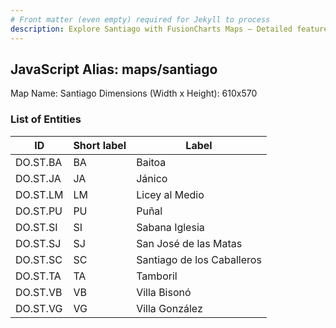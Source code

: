 ```yaml
---
# Front matter (even empty) required for Jekyll to process
description: Explore Santiago with FusionCharts Maps – Detailed features for seamless integration. Try now & enhance your data visualization today! 
---
```


## JavaScript Alias: maps/santiago

Map Name: Santiago
Dimensions (Width x Height): 610x570





### List of Entities

ID | Short label | Label
---|---|---|
DO.ST.BA|BA|Baitoa
DO.ST.JA|JA|Jánico
DO.ST.LM|LM|Licey al Medio
DO.ST.PU|PU|Puñal
DO.ST.SI|SI|Sabana Iglesia
DO.ST.SJ|SJ|San José de las Matas
DO.ST.SC|SC|Santiago de los Caballeros
DO.ST.TA|TA|Tamboril
DO.ST.VB|VB|Villa Bisonó
DO.ST.VG|VG|Villa González